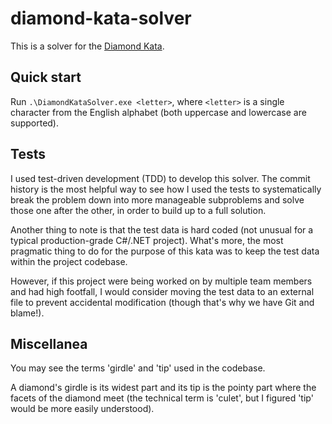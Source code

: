 # diamond-kata-solver
This is a solver for the [Diamond Kata](https://github.com/davidwhitney/CodeDojos/tree/master/Diamond%20Kata).

## Quick start
Run `.\DiamondKataSolver.exe <letter>`, where `<letter>` is a single character from the English alphabet (both uppercase and lowercase are supported).

## Tests
I used test-driven development (TDD) to develop this solver. The commit history is the most helpful way to see how I used the tests to systematically break the problem down into more manageable subproblems and solve those one after the other, in order to build up to a full solution.

Another thing to note is that the test data is hard coded (not unusual for a typical production-grade C#/.NET project). What's more, the most pragmatic thing to do for the purpose of this kata was to keep the test data within the project codebase.

However, if this project were being worked on by multiple team members and had high footfall, I would consider moving the test data to an external file to prevent accidental modification (though that's why we have Git and blame!).

## Miscellanea
You may see the terms 'girdle' and 'tip' used in the codebase. 

A diamond's girdle is its widest part and its tip is the pointy part where the facets of the diamond meet (the technical term is 'culet', but I figured 'tip' would be more easily understood).



